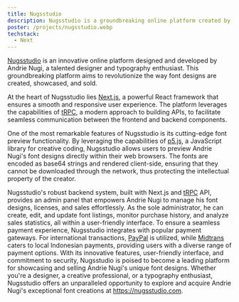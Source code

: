 ```yaml
---
title: Nugsstudio
description: Nugsstudio is a groundbreaking online platform created by designer Andrie Nugi, empowering him to showcase and sell his unique font designs. Built with cutting-edge technologies like Next.js, tRPC, and p5.js, Nugsstudio offers a seamless and secure experience for both the creator and buyers.
poster: /projects/nugsstudio.webp
techstack:
  - Next
---
```


[Nugsstudio](https://nugsstudio.com) is an innovative online platform designed and developed by Andrie Nugi, a talented designer and typography enthusiast. This groundbreaking platform aims to revolutionize the way font designs are created, showcased, and sold.

At the heart of Nugsstudio lies [Next.js](https://nextjs.org/), a powerful React framework that ensures a smooth and responsive user experience. The platform leverages the capabilities of [tRPC](https://trpc.io/), a modern approach to building APIs, to facilitate seamless communication between the frontend and backend components.

One of the most remarkable features of Nugsstudio is its cutting-edge font preview functionality. By leveraging the capabilities of [p5.js](https://p5js.org/), a JavaScript library for creative coding, Nugsstudio allows users to preview Andrie Nugi's font designs directly within their web browsers. The fonts are encoded as base64 strings and rendered client-side, ensuring that they cannot be downloaded through the network, thus protecting the intellectual property of the creator.

Nugsstudio's robust backend system, built with Next.js and [tRPC](https://trpc.io/) API, provides an admin panel that empowers Andrie Nugi to manage his font designs, licenses, and sales effortlessly. As the sole administrator, he can create, edit, and update font listings, monitor purchase history, and analyze sales statistics, all within a user-friendly interface.
To ensure a seamless payment experience, Nugsstudio integrates with popular payment gateways. For international transactions, [PayPal](https://paypal.com/) is utilized, while [Midtrans](https://midtrans.com/en) caters to local Indonesian payments, providing users with a diverse range of payment options.
With its innovative features, user-friendly interface, and commitment to security, Nugsstudio is poised to become a leading platform for showcasing and selling Andrie Nugi's unique font designs. Whether you're a designer, a creative professional, or a typography enthusiast, Nugsstudio offers an unparalleled opportunity to explore and acquire Andrie Nugi's exceptional font creations at https://nugsstudio.com.
